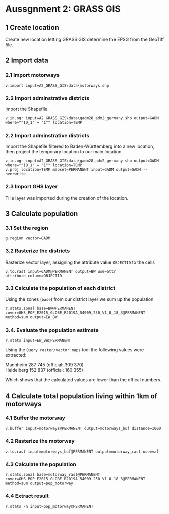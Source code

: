 # Aussgnment 2: GRASS GIS

## 1 Create location

Create new location letting GRASS GIS determine the EPSG from the GeoTiff file.

## 2 Import data

### 2.1 Import motorways

```
v.import input=A2_GRASS_GIS\data\motorways.shp
```

### 2.2 Import adminstrative districts

Import the Shapefile.
```
v.in.ogr input=A2_GRASS_GIS\data\gadm28_adm2_germany.shp output=GADM where=""ID_1" = "1"" location=TEMP
```

### 2.2 Import adminstrative districts

Import the Shapefile filtered to Baden-Württemberg into a new location, then project the temporary location to our main location.
```
v.in.ogr input=A2_GRASS_GIS\data\gadm28_adm2_germany.shp output=GADM where=""ID_1" = "1"" location=TEMP
v.proj location=TEMP mapset=PERMANENT input=GADM output=GADM --overwrite
```

### 2.3 Import GHS layer

THe layer was imported during the creation of the location.

## 3 Calculate population

### 3.1 Set the region

```
g.region vector=GADM
```

### 3.2 Rasterize the districts

Rasterize vector layer, assigning the attribute value `OBJECTID` to the cells
```
v.to.rast input=GADM@PERMANENT output=BW use=attr attribute_column=OBJECTID
```

### 3.3 Calculate the population of each district

Using the zones (`base`) from our district layer we sum up the population
```
r.stats.zonal base=BW@PERMANENT cover=GHS_POP_E2015_GLOBE_R2019A_54009_250_V1_0_18_3@PERMANENT method=sum output=EW_BW
```

### 3.4. Evaluate the population estimate

```
r.stats input=EW_BW@PERMANENT
```

Using the `Query raster/vector maps` tool the following values were extracted:


Mannheim 287 745 (official: 309 370)\
Heidelberg 152 837 (official: 160 355)

Which shows that the calculated values are lower than the offical numbers.

## 4 Calculate total population living within 1km of motorways

### 4.1 Buffer the motorway
```
v.buffer input=motorways@PERMANENT output=motorways_buf distance=1000
```

### 4.2 Rasterize the motorway
```
v.to.rast input=motorways_buf@PERMANENT output=motorway_rast use=val
```

### 4.3 Calculate the population
```
r.stats.zonal base=motorway_rast@PERMANENT cover=GHS_POP_E2015_GLOBE_R2019A_54009_250_V1_0_18_3@PERMANENT method=sum output=pop_motorway
```

### 4.4 Extract result
```
r.stats -n input=pop_motorway@PERMANENT
```